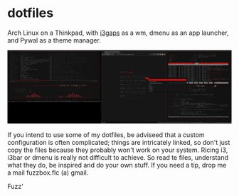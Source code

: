 # dotfiles

Arch Linux on a Thinkpad, with [i3gaps](https://github.com/Airblader/i3) as a wm, dmenu as an app launcher, and Pywal as a theme manager.

![Screenie](https://raw.githubusercontent.com/Fuzzbox999/dotfiles/master/Images/Screenshots/screenie.jpg)

If you intend to use some of my dotfiles, be adviseed that a custom configuration is often complicated; things are intricately linked, so don't just copy the files because they probably won't work on your system. Ricing i3, i3bar or dmenu is really not difficult to achieve. So read te files, understand what they do, be inspired and do your own stuff. If you need a tip, drop me a mail fuzzbox.flc (a) gmail.

Fuzz'

